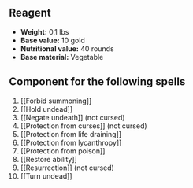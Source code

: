 ## Reagent
- **Weight:** 0.1 lbs
- **Base value:** 10 gold
- **Nutritional value:** 40 rounds
- **Base material:** Vegetable
## Component for the following spells
1. [[Forbid summoning]]
2. [[Hold undead]]
3. [[Negate undeath]] (not cursed)
4. [[Protection from curses]] (not cursed)
5. [[Protection from life draining]]
6. [[Protection from lycanthropy]]
7. [[Protection from poison]]
8. [[Restore ability]]
9. [[Resurrection]] (not cursed)
10. [[Turn undead]]
